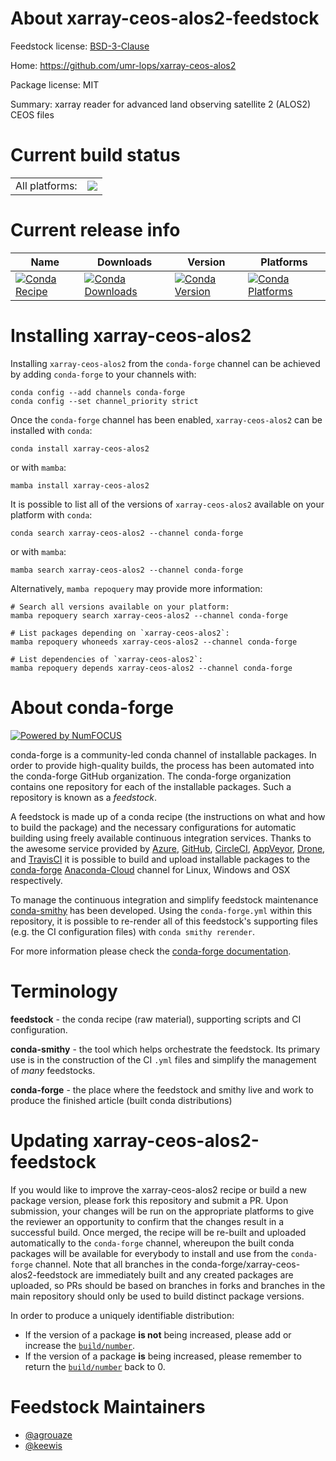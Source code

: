 About xarray-ceos-alos2-feedstock
=================================

Feedstock license: [BSD-3-Clause](https://github.com/conda-forge/xarray-ceos-alos2-feedstock/blob/main/LICENSE.txt)

Home: https://github.com/umr-lops/xarray-ceos-alos2

Package license: MIT

Summary: xarray reader for advanced land observing satellite 2 (ALOS2) CEOS files

Current build status
====================


<table><tr><td>All platforms:</td>
    <td>
      <a href="https://dev.azure.com/conda-forge/feedstock-builds/_build/latest?definitionId=20231&branchName=main">
        <img src="https://dev.azure.com/conda-forge/feedstock-builds/_apis/build/status/xarray-ceos-alos2-feedstock?branchName=main">
      </a>
    </td>
  </tr>
</table>

Current release info
====================

| Name | Downloads | Version | Platforms |
| --- | --- | --- | --- |
| [![Conda Recipe](https://img.shields.io/badge/recipe-xarray--ceos--alos2-green.svg)](https://anaconda.org/conda-forge/xarray-ceos-alos2) | [![Conda Downloads](https://img.shields.io/conda/dn/conda-forge/xarray-ceos-alos2.svg)](https://anaconda.org/conda-forge/xarray-ceos-alos2) | [![Conda Version](https://img.shields.io/conda/vn/conda-forge/xarray-ceos-alos2.svg)](https://anaconda.org/conda-forge/xarray-ceos-alos2) | [![Conda Platforms](https://img.shields.io/conda/pn/conda-forge/xarray-ceos-alos2.svg)](https://anaconda.org/conda-forge/xarray-ceos-alos2) |

Installing xarray-ceos-alos2
============================

Installing `xarray-ceos-alos2` from the `conda-forge` channel can be achieved by adding `conda-forge` to your channels with:

```
conda config --add channels conda-forge
conda config --set channel_priority strict
```

Once the `conda-forge` channel has been enabled, `xarray-ceos-alos2` can be installed with `conda`:

```
conda install xarray-ceos-alos2
```

or with `mamba`:

```
mamba install xarray-ceos-alos2
```

It is possible to list all of the versions of `xarray-ceos-alos2` available on your platform with `conda`:

```
conda search xarray-ceos-alos2 --channel conda-forge
```

or with `mamba`:

```
mamba search xarray-ceos-alos2 --channel conda-forge
```

Alternatively, `mamba repoquery` may provide more information:

```
# Search all versions available on your platform:
mamba repoquery search xarray-ceos-alos2 --channel conda-forge

# List packages depending on `xarray-ceos-alos2`:
mamba repoquery whoneeds xarray-ceos-alos2 --channel conda-forge

# List dependencies of `xarray-ceos-alos2`:
mamba repoquery depends xarray-ceos-alos2 --channel conda-forge
```


About conda-forge
=================

[![Powered by
NumFOCUS](https://img.shields.io/badge/powered%20by-NumFOCUS-orange.svg?style=flat&colorA=E1523D&colorB=007D8A)](https://numfocus.org)

conda-forge is a community-led conda channel of installable packages.
In order to provide high-quality builds, the process has been automated into the
conda-forge GitHub organization. The conda-forge organization contains one repository
for each of the installable packages. Such a repository is known as a *feedstock*.

A feedstock is made up of a conda recipe (the instructions on what and how to build
the package) and the necessary configurations for automatic building using freely
available continuous integration services. Thanks to the awesome service provided by
[Azure](https://azure.microsoft.com/en-us/services/devops/), [GitHub](https://github.com/),
[CircleCI](https://circleci.com/), [AppVeyor](https://www.appveyor.com/),
[Drone](https://cloud.drone.io/welcome), and [TravisCI](https://travis-ci.com/)
it is possible to build and upload installable packages to the
[conda-forge](https://anaconda.org/conda-forge) [Anaconda-Cloud](https://anaconda.org/)
channel for Linux, Windows and OSX respectively.

To manage the continuous integration and simplify feedstock maintenance
[conda-smithy](https://github.com/conda-forge/conda-smithy) has been developed.
Using the ``conda-forge.yml`` within this repository, it is possible to re-render all of
this feedstock's supporting files (e.g. the CI configuration files) with ``conda smithy rerender``.

For more information please check the [conda-forge documentation](https://conda-forge.org/docs/).

Terminology
===========

**feedstock** - the conda recipe (raw material), supporting scripts and CI configuration.

**conda-smithy** - the tool which helps orchestrate the feedstock.
                   Its primary use is in the construction of the CI ``.yml`` files
                   and simplify the management of *many* feedstocks.

**conda-forge** - the place where the feedstock and smithy live and work to
                  produce the finished article (built conda distributions)


Updating xarray-ceos-alos2-feedstock
====================================

If you would like to improve the xarray-ceos-alos2 recipe or build a new
package version, please fork this repository and submit a PR. Upon submission,
your changes will be run on the appropriate platforms to give the reviewer an
opportunity to confirm that the changes result in a successful build. Once
merged, the recipe will be re-built and uploaded automatically to the
`conda-forge` channel, whereupon the built conda packages will be available for
everybody to install and use from the `conda-forge` channel.
Note that all branches in the conda-forge/xarray-ceos-alos2-feedstock are
immediately built and any created packages are uploaded, so PRs should be based
on branches in forks and branches in the main repository should only be used to
build distinct package versions.

In order to produce a uniquely identifiable distribution:
 * If the version of a package **is not** being increased, please add or increase
   the [``build/number``](https://docs.conda.io/projects/conda-build/en/latest/resources/define-metadata.html#build-number-and-string).
 * If the version of a package **is** being increased, please remember to return
   the [``build/number``](https://docs.conda.io/projects/conda-build/en/latest/resources/define-metadata.html#build-number-and-string)
   back to 0.

Feedstock Maintainers
=====================

* [@agrouaze](https://github.com/agrouaze/)
* [@keewis](https://github.com/keewis/)

